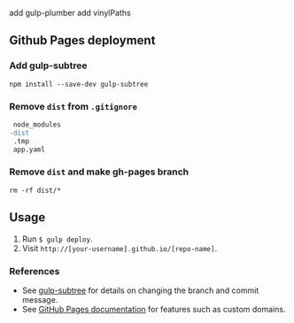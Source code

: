 
add gulp-plumber
add vinylPaths


## Github Pages deployment

### Add gulp-subtree
```
npm install --save-dev gulp-subtree
```
### Remove `dist` from `.gitignore`

```diff
 node_modules
-dist
 .tmp
 app.yaml
```

### Remove `dist` and make gh-pages branch
```
rm -rf dist/*
```
## Usage

1. Run `$ gulp deploy`.
2. Visit `http://[your-username].github.io/[repo-name]`.


### References

- See [gulp-subtree](https://github.com/Snugug/gulp-subtree) for details on changing the branch and commit message.
- See [GitHub Pages documentation](https://help.github.com/categories/20/articles) for features such as custom domains.
